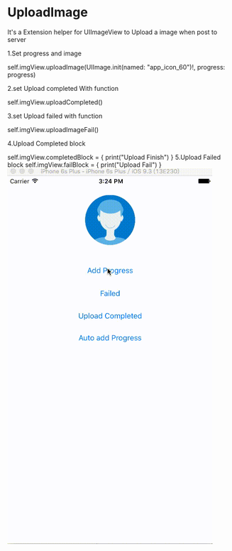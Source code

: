 # UploadImage
It's a Extension helper for UIImageView to Upload a image when post to server

1.Set progress and image

  self.imgView.uploadImage(UIImage.init(named: "app_icon_60")!, progress: progress)
  
2.set Upload completed With function

  self.imgView.uploadCompleted()
  
3.set Upload failed with function

  self.imgView.uploadImageFail()
        
4.Upload Completed block

  self.imgView.completedBlock = {
        print("Upload Finish")
  }
5.Upload Failed block
  self.imgView.failBlock = {
      print("Upload Fail")
  }
![circledemo](https://github.com/MillmanY/UploadImage/blob/master/screen.gif)

